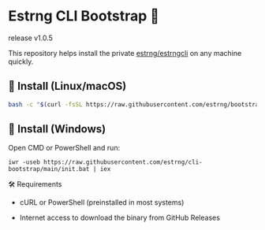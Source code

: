 # Estrng CLI Bootstrap 🚀

release v1.0.5

This repository helps install the private [estrng/estrngcli](https://github.com/estrng/estrngcli) on any machine quickly.

## 🧪 Install (Linux/macOS)

```bash
bash -c "$(curl -fsSL https://raw.githubusercontent.com/estrng/bootstrap/main/init.sh)"
```

## 🧪 Install (Windows)

Open CMD or PowerShell and run:

```pws
iwr -useb https://raw.githubusercontent.com/estrng/cli-bootstrap/main/init.bat | iex
```
🛠 Requirements

  - cURL or PowerShell (preinstalled in most systems)

  - Internet access to download the binary from GitHub Releases